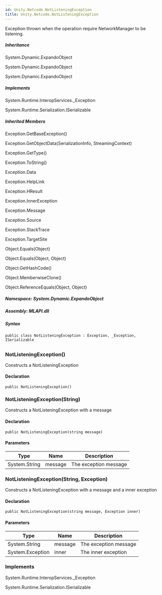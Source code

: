 ```yaml
---  
id: Unity.Netcode.NotListeningException  
title: Unity.Netcode.NotListeningException  
---
```


<div class="markdown level0 summary">

Exception thrown when the operation require NetworkManager to be
listening.

</div>

<div class="markdown level0 conceptual">

</div>

<div class="inheritance">

##### Inheritance

<div class="level0">

System.Dynamic.ExpandoObject

</div>

<div class="level1">

System.Dynamic.ExpandoObject

</div>

<div class="level2">

System.Dynamic.ExpandoObject

</div>

</div>

<div classs="implements">

##### Implements

<div>

System.Runtime.InteropServices.\_Exception

</div>

<div>

System.Runtime.Serialization.ISerializable

</div>

</div>

<div class="inheritedMembers">

##### Inherited Members

<div>

Exception.GetBaseException()

</div>

<div>

Exception.GetObjectData(SerializationInfo, StreamingContext)

</div>

<div>

Exception.GetType()

</div>

<div>

Exception.ToString()

</div>

<div>

Exception.Data

</div>

<div>

Exception.HelpLink

</div>

<div>

Exception.HResult

</div>

<div>

Exception.InnerException

</div>

<div>

Exception.Message

</div>

<div>

Exception.Source

</div>

<div>

Exception.StackTrace

</div>

<div>

Exception.TargetSite

</div>

<div>

Object.Equals(Object)

</div>

<div>

Object.Equals(Object, Object)

</div>

<div>

Object.GetHashCode()

</div>

<div>

Object.MemberwiseClone()

</div>

<div>

Object.ReferenceEquals(Object, Object)

</div>

</div>

##### **Namespace**: System.Dynamic.ExpandoObject

##### **Assembly**: MLAPI.dll

##### Syntax

``` lang-csharp
public class NotListeningException : Exception, _Exception, ISerializable
```

## 

### NotListeningException()

<div class="markdown level1 summary">

Constructs a NotListeningException

</div>

<div class="markdown level1 conceptual">

</div>

#### Declaration

``` lang-csharp
public NotListeningException()
```

### NotListeningException(String)

<div class="markdown level1 summary">

Constructs a NotListeningException with a message

</div>

<div class="markdown level1 conceptual">

</div>

#### Declaration

``` lang-csharp
public NotListeningException(string message)
```

#### Parameters

| Type          | Name    | Description           |
|---------------|---------|-----------------------|
| System.String | message | The exception message |

### NotListeningException(String, Exception)

<div class="markdown level1 summary">

Constructs a NotListeningException with a message and a inner exception

</div>

<div class="markdown level1 conceptual">

</div>

#### Declaration

``` lang-csharp
public NotListeningException(string message, Exception inner)
```

#### Parameters

| Type             | Name    | Description           |
|------------------|---------|-----------------------|
| System.String    | message | The exception message |
| System.Exception | inner   | The inner exception   |

### Implements

<div>

System.Runtime.InteropServices.\_Exception

</div>

<div>

System.Runtime.Serialization.ISerializable

</div>
